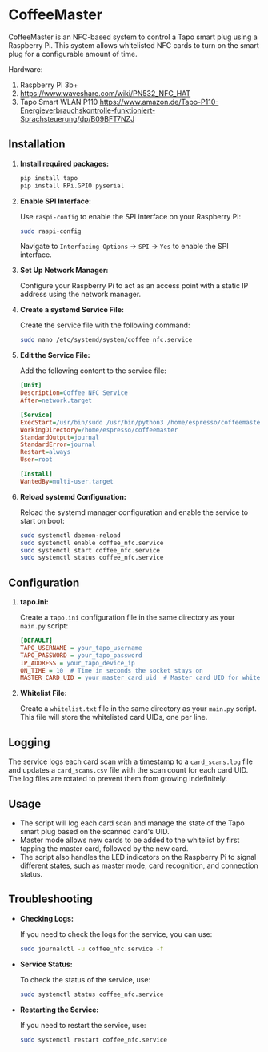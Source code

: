 # CoffeeMaster

CoffeeMaster is an NFC-based system to control a Tapo smart plug using a Raspberry Pi. This system allows whitelisted NFC cards to turn on the smart plug for a configurable amount of time.

Hardware: 
1. Raspberry PI 3b+
2. https://www.waveshare.com/wiki/PN532_NFC_HAT
3. Tapo Smart WLAN P110 https://www.amazon.de/Tapo-P110-Energieverbrauchskontrolle-funktioniert-Sprachsteuerung/dp/B09BFT7NZJ

## Installation

1. **Install required packages:**
    ```sh
    pip install tapo
    pip install RPi.GPIO pyserial
    ```

2. **Enable SPI Interface:**

   Use `raspi-config` to enable the SPI interface on your Raspberry Pi:
    ```sh
    sudo raspi-config
    ```
   Navigate to `Interfacing Options` -> `SPI` -> `Yes` to enable the SPI interface.

3. **Set Up Network Manager:**

   Configure your Raspberry Pi to act as an access point with a static IP address using the network manager.

4. **Create a systemd Service File:**

   Create the service file with the following command:
    ```sh
    sudo nano /etc/systemd/system/coffee_nfc.service
    ```

5. **Edit the Service File:**

   Add the following content to the service file:
    ```ini
    [Unit]
    Description=Coffee NFC Service
    After=network.target

    [Service]
    ExecStart=/usr/bin/sudo /usr/bin/python3 /home/espresso/coffeemaster/main.py
    WorkingDirectory=/home/espresso/coffeemaster
    StandardOutput=journal
    StandardError=journal
    Restart=always
    User=root

    [Install]
    WantedBy=multi-user.target
    ```

6. **Reload systemd Configuration:**

   Reload the systemd manager configuration and enable the service to start on boot:
    ```sh
    sudo systemctl daemon-reload
    sudo systemctl enable coffee_nfc.service
    sudo systemctl start coffee_nfc.service
    sudo systemctl status coffee_nfc.service
    ```

## Configuration

1. **tapo.ini:**

   Create a `tapo.ini` configuration file in the same directory as your `main.py` script:
    ```ini
    [DEFAULT]
    TAPO_USERNAME = your_tapo_username
    TAPO_PASSWORD = your_tapo_password
    IP_ADDRESS = your_tapo_device_ip
    ON_TIME = 10  # Time in seconds the socket stays on
    MASTER_CARD_UID = your_master_card_uid  # Master card UID for whitelisting
    ```

2. **Whitelist File:**

   Create a `whitelist.txt` file in the same directory as your `main.py` script. This file will store the whitelisted card UIDs, one per line.

## Logging

The service logs each card scan with a timestamp to a `card_scans.log` file and updates a `card_scans.csv` file with the scan count for each card UID. The log files are rotated to prevent them from growing indefinitely.

## Usage

- The script will log each card scan and manage the state of the Tapo smart plug based on the scanned card's UID.
- Master mode allows new cards to be added to the whitelist by first tapping the master card, followed by the new card.
- The script also handles the LED indicators on the Raspberry Pi to signal different states, such as master mode, card recognition, and connection status.

## Troubleshooting

- **Checking Logs:**

  If you need to check the logs for the service, you can use:
    ```sh
    sudo journalctl -u coffee_nfc.service -f
    ```

- **Service Status:**

  To check the status of the service, use:
    ```sh
    sudo systemctl status coffee_nfc.service
    ```

- **Restarting the Service:**

  If you need to restart the service, use:
    ```sh
    sudo systemctl restart coffee_nfc.service
    ```
